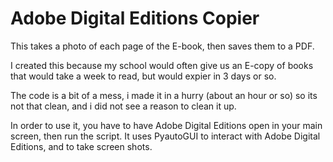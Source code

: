 # Adobe Digital Editions Copier
This takes a photo of each page of the E-book, then saves them to a PDF.

I created this because my school would often give us an E-copy of books that would take a week to read, but would expier in 3 days or so.

The code is a bit of a mess, i made it in a hurry (about an hour or so) so its not that clean, and i did not see a reason to clean it up.

In order to use it, you have to have Adobe Digital Editions open in your main screen, then run the script. It uses PyautoGUI to interact with Adobe Digital Editions, and to take screen shots.
